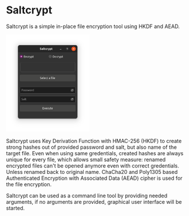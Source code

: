 # Saltcrypt

Saltcrypt is a simple in-place file encryption tool using HKDF and AEAD.


<img src="https://github.com/kolemikko/saltcrypt/blob/0d2dc8799eb1db1c14f9d40080d42a7f134acbde/doc/screenshot.png" width=45% height=45%>


Saltcrypt uses Key Derivation Function with HMAC-256 (HKDF) to create strong hashes out of provided password and salt, but also name of the target file. 
Even when using same gredentials, created hashes are always unique for every file, which allows small safety measure: renamed encrypted files can't be opened anymore even with correct gredentials. Unless renamed back to original name.
ChaCha20 and Poly1305 based Authenticated Encryption with Associated Data (AEAD) cipher is used for the file encryption.

Saltcrypt can be used as a command line tool by providing needed arguments, if no arguments are provided, graphical user interface will be started.
